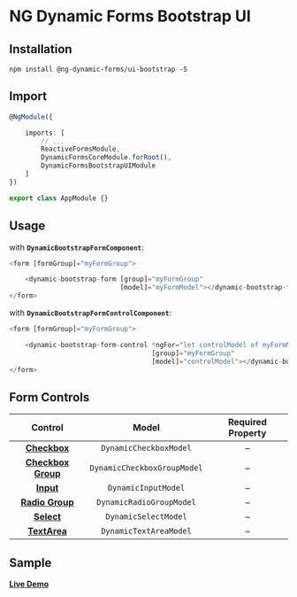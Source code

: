 # NG Dynamic Forms Bootstrap UI

## Installation
```
npm install @ng-dynamic-forms/ui-bootstrap -S
```

## Import
```ts
@NgModule({

    imports: [
        // ...
        ReactiveFormsModule,
        DynamicFormsCoreModule.forRoot(),
        DynamicFormsBootstrapUIModule
    ]
})

export class AppModule {}
```

## Usage

with **`DynamicBootstrapFormComponent`**:
```ts
<form [formGroup]="myFormGroup">

    <dynamic-bootstrap-form [group]="myFormGroup"
                            [model]="myFormModel"></dynamic-bootstrap-form>
</form>
```

with **`DynamicBootstrapFormControlComponent`**:
```ts
<form [formGroup]="myFormGroup">

    <dynamic-bootstrap-form-control *ngFor="let controlModel of myFormModel"
                                    [group]="myFormGroup"
                                    [model]="controlModel"></dynamic-bootstrap-form-control>
</form>
```

## Form Controls

|                                  Control                                 	|            Model            	| Required Property 	|
|:------------------------------------------------------------------------:	|:---------------------------:	|:-----------------:	|
|    **[Checkbox](http://getbootstrap.com/css/#checkboxes-and-radios)**    	| `DynamicCheckboxModel`      	|         –         	|
| **[Checkbox Group](http://getbootstrap.com/css/#checkboxes-and-radios)** 	| `DynamicCheckboxGroupModel` 	|         –         	|
|             **[Input](http://getbootstrap.com/css/#inputs)**             	| `DynamicInputModel`         	|         –         	|
|   **[Radio Group](http://getbootstrap.com/css/#checkboxes-and-radios)**  	| `DynamicRadioGroupModel`    	|         –         	|
|            **[Select](http://getbootstrap.com/css/#selects)**            	| `DynamicSelectModel`        	|         –         	|
|           **[TextArea](http://getbootstrap.com/css/#textarea)**          	| `DynamicTextAreaModel`      	|         –         	|

## Sample

[**Live Demo**](http://ng2-dynamic-forms.udos86.de/sample/index.aot.html#bootstrap-sample-form) 